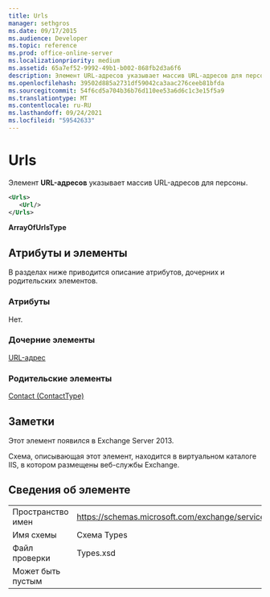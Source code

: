 ```yaml
---
title: Urls
manager: sethgros
ms.date: 09/17/2015
ms.audience: Developer
ms.topic: reference
ms.prod: office-online-server
ms.localizationpriority: medium
ms.assetid: 65a7ef52-9992-49b1-b002-868fb2d3a6f6
description: Элемент URL-адресов указывает массив URL-адресов для персоны.
ms.openlocfilehash: 39502d885a2731df59042ca3aac276ceeb81bfda
ms.sourcegitcommit: 54f6cd5a704b36b76d110ee53a6d6c1c3e15f5a9
ms.translationtype: MT
ms.contentlocale: ru-RU
ms.lasthandoff: 09/24/2021
ms.locfileid: "59542633"
---
```

# <a name="urls"></a>Urls

Элемент **URL-адресов** указывает массив URL-адресов для персоны. 
  
```XML
<Urls>
   <Url/>
</Urls>
```

 **ArrayOfUrlsType**
## <a name="attributes-and-elements"></a>Атрибуты и элементы

В разделах ниже приводится описание атрибутов, дочерних и родительских элементов.
  
### <a name="attributes"></a>Атрибуты

Нет.
  
### <a name="child-elements"></a>Дочерние элементы

[URL-адрес ](url-ex15websvcsotherref.md)
  
### <a name="parent-elements"></a>Родительские элементы

[Contact (ContactType)](contact-contacttype.md)
  
## <a name="remarks"></a>Заметки

Этот элемент появился в Exchange Server 2013.
  
Схема, описывающая этот элемент, находится в виртуальном каталоге IIS, в котором размещены веб-службы Exchange.
  
## <a name="element-information"></a>Сведения об элементе

|||
|:-----|:-----|
|Пространство имен  <br/> |https://schemas.microsoft.com/exchange/services/2006/types  <br/> |
|Имя схемы  <br/> |Схема Types  <br/> |
|Файл проверки  <br/> |Types.xsd  <br/> |
|Может быть пустым  <br/> ||
   

